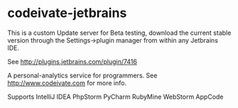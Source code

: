 codeivate-jetbrains
===================
This is a custom Update server for Beta testing, download the current stable version through the Settings->plugin manager from within any Jetbrains IDE.    

See http://plugins.jetbrains.com/plugin/7416   

A personal-analytics service for programmers. See http://www.codeivate.com for more info.


Supports IntelliJ IDEA PhpStorm PyCharm RubyMine WebStorm AppCode



